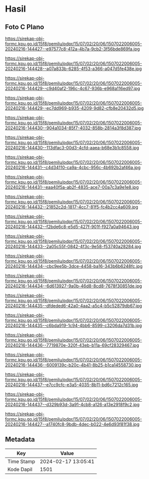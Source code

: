 # Hasil

## Foto C Plano

https://sirekap-obj-formc.kpu.go.id/15f8/pemilu/pdpr/15/07/02/20/06/1507022006005-20240216-144427--e97577c8-412a-4b7a-9cb2-3f56bde869fa.jpg

https://sirekap-obj-formc.kpu.go.id/15f8/pemilu/pdpr/15/07/02/20/06/1507022006005-20240216-144428--a07a833b-6285-4f53-a366-a047d5fe438e.jpg

https://sirekap-obj-formc.kpu.go.id/15f8/pemilu/pdpr/15/07/02/20/06/1507022006005-20240216-144429--c9d40af2-196c-4c67-936b-e968a116ed97.jpg

https://sirekap-obj-formc.kpu.go.id/15f8/pemilu/pdpr/15/07/02/20/06/1507022006005-20240216-144429--ec7dd969-b935-4209-9d82-cfb8e20432d5.jpg

https://sirekap-obj-formc.kpu.go.id/15f8/pemilu/pdpr/15/07/02/20/06/1507022006005-20240216-144430--904a1034-85f7-4032-858b-2814a3f8d387.jpg

https://sirekap-obj-formc.kpu.go.id/15f8/pemilu/pdpr/15/07/02/20/06/1507022006005-20240216-144430--113dfac3-00d3-4cfd-aaea-b68e3b1c8558.jpg

https://sirekap-obj-formc.kpu.go.id/15f8/pemilu/pdpr/15/07/02/20/06/1507022006005-20240216-144431--c4d34110-ca9a-4cbc-956c-4b692b2af46a.jpg

https://sirekap-obj-formc.kpu.go.id/15f8/pemilu/pdpr/15/07/02/20/06/1507022006005-20240216-144431--eaa40f5a-ab2f-4835-ace7-00a7c3a9e1e8.jpg

https://sirekap-obj-formc.kpu.go.id/15f8/pemilu/pdpr/15/07/02/20/06/1507022006005-20240216-144432--21852c2d-1817-4cc7-81f5-fc4b2cc4a609.jpg

https://sirekap-obj-formc.kpu.go.id/15f8/pemilu/pdpr/15/07/02/20/06/1507022006005-20240216-144432--f2bde6c8-e5d5-427f-901f-f927a0a94643.jpg

https://sirekap-obj-formc.kpu.go.id/15f8/pemilu/pdpr/15/07/02/20/06/1507022006005-20240216-144433--2a05c55f-0842-4f3c-9e58-f53740a28284.jpg

https://sirekap-obj-formc.kpu.go.id/15f8/pemilu/pdpr/15/07/02/20/06/1507022006005-20240216-144434--cbc9ee5b-3dce-4458-ba16-343b6b6248fc.jpg

https://sirekap-obj-formc.kpu.go.id/15f8/pemilu/pdpr/15/07/02/20/06/1507022006005-20240216-144434--6d613927-9a0b-46d8-8cd8-7678f30851de.jpg

https://sirekap-obj-formc.kpu.go.id/15f8/pemilu/pdpr/15/07/02/20/06/1507022006005-20240216-144435--dfdeded6-42a0-4aa2-a5c4-b5c52879db67.jpg

https://sirekap-obj-formc.kpu.go.id/15f8/pemilu/pdpr/15/07/02/20/06/1507022006005-20240216-144435--c6bda919-1c94-4bb6-8599-c3206da7d31b.jpg

https://sirekap-obj-formc.kpu.go.id/15f8/pemilu/pdpr/15/07/02/20/06/1507022006005-20240216-144436--7719870e-320f-43eb-b11a-69cf28329467.jpg

https://sirekap-obj-formc.kpu.go.id/15f8/pemilu/pdpr/15/07/02/20/06/1507022006005-20240216-144436--6009139c-b20c-4b41-8b25-b1ca14558730.jpg

https://sirekap-obj-formc.kpu.go.id/15f8/pemilu/pdpr/15/07/02/20/06/1507022006005-20240216-144437--e7cc9cfc-e3a5-4035-8b11-bd6c7212c165.jpg

https://sirekap-obj-formc.kpu.go.id/15f8/pemilu/pdpr/15/07/02/20/06/1507022006005-20240216-144437--d329b93d-3a91-4cb8-a126-a13e2918f9c2.jpg

https://sirekap-obj-formc.kpu.go.id/15f8/pemilu/pdpr/15/07/02/20/06/1507022006005-20240216-144427--a1740fc8-9bdb-4dec-b022-4e6d93f81f38.jpg


## Metadata

| Key        | Value               |
| ---------- | ------------------- |
| Time Stamp | 2024-02-17 13:05:41 |
| Kode Dapil | 1501                |



